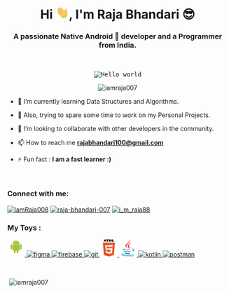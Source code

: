 <h1 align="center">Hi <img src="https://raw.githubusercontent.com/ABSphreak/ABSphreak/master/gifs/Hi.gif" width="30px">, I'm Raja Bhandari 😎</h1>
<h3 align="center">A passionate Native Android 📱 developer and a Programmer from India.</h3>
<br>
<p align="center"><a target="_blank" rel="noopener noreferrer" ><kbd><img src="https://cdn.dribbble.com/users/2893612/screenshots/5654578/hello-dribbble.gif" alt="Hello world" style="max-width:100%;"></kbd></a></p>
<p align="center"> <img src="https://komarev.com/ghpvc/?username=iamraja007&label=Profile%20views&color=blueviolet&style=plastic" alt="iamraja007" /> </p>

- 🌱 I’m currently learning Data Structures and Algorithms.

- 🔭 Also, trying to spare some time to work on my Personal Projects.

- 👯 I’m looking to collaborate with other developers in the community.

- 📫 How to reach me **rajabhandari100@gmail.com**

- ⚡ Fun fact : **I am a fast learner :)**
<br>
<h3 align="left">Connect with me:</h3>
<p align="left">
<a href="https://twitter.com/IamRaja008" target="blank"><img align="center" src="https://raw.githubusercontent.com/rahuldkjain/github-profile-readme-generator/master/src/images/icons/Social/twitter.svg" alt="IamRaja008" height="30" width="40" /></a>
<a href="https://www.linkedin.com/in/raja-bhandari-007/" target="blank"><img align="center" src="https://raw.githubusercontent.com/rahuldkjain/github-profile-readme-generator/master/src/images/icons/Social/linked-in-alt.svg" alt="raja-bhandari-007" height="30" width="40" /></a>
<a href="https://www.instagram.com/i_m_raja88/" target="blank"><img align="center" src="https://raw.githubusercontent.com/rahuldkjain/github-profile-readme-generator/master/src/images/icons/Social/instagram.svg" alt="i_m_raja88" height="30" width="40" /></a>

<h3 align="left">My Toys :</h3>
<p align="left"> <a href="https://developer.android.com" target="_blank"> <img src="https://raw.githubusercontent.com/devicons/devicon/master/icons/android/android-original-wordmark.svg" alt="android" width="40" height="40"/> </a> <a href="https://www.figma.com/" target="_blank"> <img src="https://www.vectorlogo.zone/logos/figma/figma-icon.svg" alt="figma" width="40" height="40"/> </a> <a href="https://firebase.google.com/" target="_blank"> <img src="https://www.vectorlogo.zone/logos/firebase/firebase-icon.svg" alt="firebase" width="40" height="40"/> </a> <a href="https://git-scm.com/" target="_blank"> <img src="https://www.vectorlogo.zone/logos/git-scm/git-scm-icon.svg" alt="git" width="40" height="40"/> </a> <a href="https://www.w3.org/html/" target="_blank"> <img src="https://raw.githubusercontent.com/devicons/devicon/master/icons/html5/html5-original-wordmark.svg" alt="html5" width="40" height="40"/> </a> <a href="https://www.java.com" target="_blank"> <img src="https://raw.githubusercontent.com/devicons/devicon/master/icons/java/java-original.svg" alt="java" width="40" height="40"/> </a> </a> <a href="https://kotlinlang.org" target="_blank"> <img src="https://www.vectorlogo.zone/logos/kotlinlang/kotlinlang-icon.svg" alt="kotlin" width="40" height="40"/> </a> </a> <a href="https://postman.com" target="_blank"> <img src="https://www.vectorlogo.zone/logos/getpostman/getpostman-icon.svg" alt="postman" width="40" height="40"/> </a> </p>

<br>
<p>&nbsp;<img align="center" src="https://github-stats-alpha.vercel.app/api/?username=IamRaja007" alt="iamraja007" /></p>

